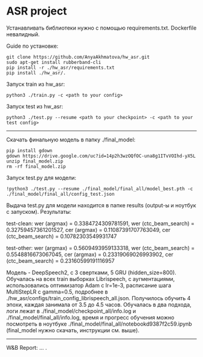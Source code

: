 # ASR project 

Устанавливать библиотеки нужно с помощью requirements.txt. Dockerfile невалидный.

Guide по установке:
```
git clone https://github.com/AnyaAkhmatova/hw_asr.git
sudo apt-get install rubberband-cli
pip install -r ./hw_asr/requirements.txt
pip install ./hw_asr/.
```

Запуск train из hw_asr:
```
python3 ./train.py -c <path to your config>
```

Запуск test из hw_asr:
```
python3 ./test.py --resume <path to your checkpoint> -c <path to your test config>
```
____

Скачать финальную модель в папку ./final_model:
```
pip install gdown
gdown https://drive.google.com/uc?id=14p2h3wzOQfOC-una8g1ITvVOIhd-yX5L
unzip final_model.zip
rm -rf final_model.zip
```

Запуск test.py для модели:
```
!python3 ./test.py --resume ./final_model/final_all/model_best.pth -c ./final_model/final_all/config_test.json
```

Выдача test.py для модели находится в папке results (output-ы и ноутбук с запуском).
Результаты:

test-clean: wer (argmax) = 0.3384724309781591, wer (ctc_beam_search) = 0.32759457361201527, cer (argmax) = 0.11087391707763049, cer (ctc_beam_search) = 0.10782303549931747

test-other: wer (argmax) = 0.5609493959133318, wer (ctc_beam_search) = 0.5548816673067045, cer (argmax) = 0.23319069026993902, cer (ctc_beam_search) = 0.23160599191116957

Модель - DeepSpeech2, с 3 свертками, 5 GRU (hidden_size=800). Обучалась на всех train выборках Librispeech, с аугментациями, использовались оптимизатор Adam с lr=1e-3, расписание шага MultiStepLR с gamma=0.5, подробнее в ./hw_asr/configs/train_config_librispeech_all.json. Получилось обучить 4 эпохи, каждая занимала от 3.5 до 4.5 часов. Обучалась в два подхода, логи лежат в ./final_model/checkpoint_all/info.log и ./final_model/final_all/info.log, время и прогресс обучения можно посмотреть в ноутбуке ./final_model/final_all/notebookd9387f2c59.ipynb (final_model нужно скачать, инструкции см. выше).

____

W&B Report: ... .






